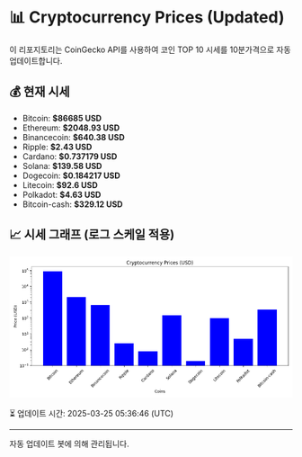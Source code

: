 
# 📊 Cryptocurrency Prices (Updated)

이 리포지토리는 CoinGecko API를 사용하여 코인 TOP 10 시세를 10분가격으로 자동 업데이트합니다.

## 💰 현재 시세
- Bitcoin: **$86685 USD**
- Ethereum: **$2048.93 USD**
- Binancecoin: **$640.38 USD**
- Ripple: **$2.43 USD**
- Cardano: **$0.737179 USD**
- Solana: **$139.58 USD**
- Dogecoin: **$0.184217 USD**
- Litecoin: **$92.6 USD**
- Polkadot: **$4.63 USD**
- Bitcoin-cash: **$329.12 USD**

## 📈 시세 그래프 (로그 스케일 적용)
![Crypto Prices](crypto_prices.png)

⏳ 업데이트 시간: 2025-03-25 05:36:46 (UTC)

---
자동 업데이트 봇에 의해 관리됩니다.
